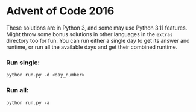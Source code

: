 # Advent of Code 2016

These solutions are in Python 3, and some may use Python 3.11 features. Might throw some bonus solutions in other languages in the `extras` directory too for fun. You can run either a single day to get its answer and runtime, or run all the available days and get their combined runtime.

### Run single:
```
python run.py -d <day_number>
```

### Run all:
```
python run.py -a
```
